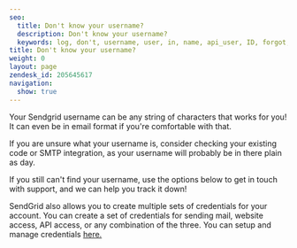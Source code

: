 ```yaml
---
seo:
  title: Don't know your username? 
  description: Don't know your username? 
  keywords: log, don't, username, user, in, name, api_user, ID, forgot, know, my
title: Don't know your username? 
weight: 0
layout: page
zendesk_id: 205645617
navigation:
  show: true
---
```


Your Sendgrid username can be any string of characters that works for you! It can even be in email format if you're comfortable with that. 

If you are unsure what your username is, consider checking your existing code or SMTP integration, as your username will probably be in there plain as day. 

If you still can't find your username, use the options below to get in touch with support, and we can help you track it down! 

SendGrid also allows you to create multiple sets of credentials for your account. You can create a set of credentials for sending mail, website access, API access, or any combination of the three. You can setup and manage credentials  [here.](https://app.sendgrid.com/credentials)

